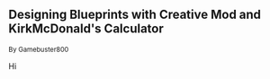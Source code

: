 ## Designing Blueprints with Creative Mod and KirkMcDonald's Calculator

<small>By Gamebuster800</small>

Hi
